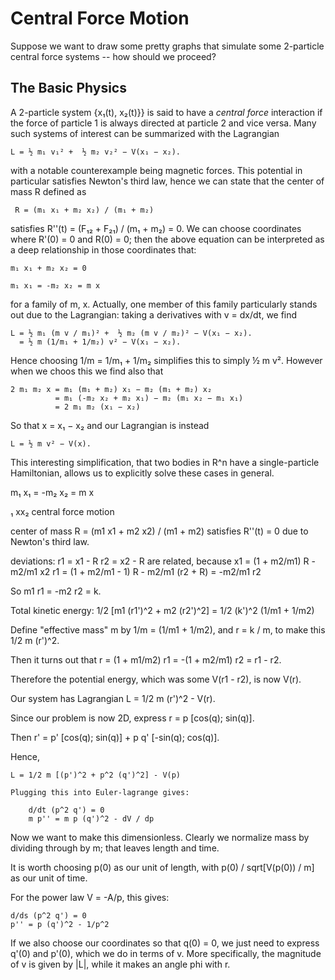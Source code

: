# Central Force Motion
Suppose we want to draw some pretty graphs that simulate some 2-particle central
force systems -- how should we proceed?

## The Basic Physics
A 2-particle system {x₁(t), x₂(t)}} is said to have a *central force*
interaction if the force of particle 1 is always directed at particle 2 and vice
versa. Many such systems of interest can be summarized with the Lagrangian

    L = ½ m₁ v₁² +  ½ m₂ v₂² − V(x₁ − x₂).

with a notable counterexample being magnetic forces. This potential in
particular satisfies Newton's third law, hence we can state that the center of
mass R defined as

     R = (m₁ x₁ + m₂ x₂) / (m₁ + m₂)

satisfies R''(t) = (F₁₂ + F₂₁) /  (m₁ + m₂) = 0. We can choose coordinates where
R'(0) = 0 and R(0) = 0; then the above equation can be interpreted as a deep
relationship in those coordinates that:

    m₁ x₁ + m₂ x₂ = 0

    m₁ x₁ = -m₂ x₂ = m x

for a family of m, x. Actually, one member of this family particularly stands
out due to the Lagrangian: taking a derivatives with v = dx/dt, we find

    L = ½ m₁ (m v / m₁)² +  ½ m₂ (m v / m₂)² − V(x₁ − x₂).
      = ½ m (1/m₁ + 1/m₂) v² − V(x₁ − x₂).

Hence choosing 1/m = 1/m₁ + 1/m₂ simplifies this to simply ½ m v². However when
we choos this we find also that

    2 m₁ m₂ x = m₁ (m₁ + m₂) x₁ − m₂ (m₁ + m₂) x₂
              = m₁ (-m₂ x₂ + m₂ x₁) − m₂ (m₁ x₂ − m₁ x₁)
              = 2 m₁ m₂ (x₁ − x₂)

So that x = x₁ − x₂ and our Lagrangian is instead

    L = ½ m v² − V(x).

This interesting simplification, that two bodies in R^n have a single-particle
Hamiltonian, allows us to explicitly solve these cases in general.




m₁ x₁ = -m₂ x₂ = m x


₁   xx₂
central force motion

center of mass R = (m1 x1 + m2 x2) / (m1 + m2) satisfies R''(t) = 0 due to Newton's third law.

deviations: r1 = x1 - R
            r2 = x2 - R
are related, because x1 = (1 + m2/m1) R - m2/m1 x2
                     r1 = (1 + m2/m1 - 1) R - m2/m1 (r2 + R)
                        = -m2/m1 r2

So m1 r1 = -m2 r2 = k.

Total kinetic energy: 1/2 [m1 (r1')^2 + m2 (r2')^2] = 1/2 (k')^2 (1/m1 + 1/m2)

Define "effective mass" m by 1/m = (1/m1 + 1/m2), and r = k / m, to make this 1/2 m (r')^2.

Then it turns out that r = (1 + m1/m2) r1 = -(1 + m2/m1) r2 = r1 - r2.

Therefore the potential energy, which was some V(r1 - r2), is now V(r).

Our system has Lagrangian L = 1/2 m (r')^2 - V(r).

Since our problem is now 2D, express r = p [cos(q); sin(q)].

Then r' = p' [cos(q); sin(q)] + p q' [-sin(q); cos(q)].

Hence,

    L = 1/2 m [(p')^2 + p^2 (q')^2] - V(p)

    Plugging this into Euler-lagrange gives:

        d/dt (p^2 q') = 0
        m p'' = m p (q')^2 - dV / dp

Now we want to make this dimensionless. Clearly we normalize mass by dividing through by m; that leaves length and time.

It is worth choosing p(0) as our unit of length, with p(0) / sqrt[V(p(0)) / m]  as our unit of time.

For the power law V = -A/p, this gives:

    d/ds (p^2 q') = 0
    p'' = p (q')^2 - 1/p^2

If we also choose our coordinates so that q(0) = 0, we just need to express q'(0) and p'(0), which we do in terms of v.
More specifically, the magnitude of v is given by |L|, while it makes an angle phi with r.

